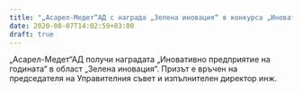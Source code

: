 ```yaml
---
title: "„Асарел-Медет“АД с награда „Зелена иновация“ в конкурса „Иновативно предприятие на годината“"
date: 2020-08-07T14:02:59+03:00
draft: true
---
```


„Асарел-Медет“АД получи наградата „Иновативно предприятие на годината“ в област „Зелена иновация“. Призът е връчен на председателя на Управителния съвет и изпълнителен директор инж.